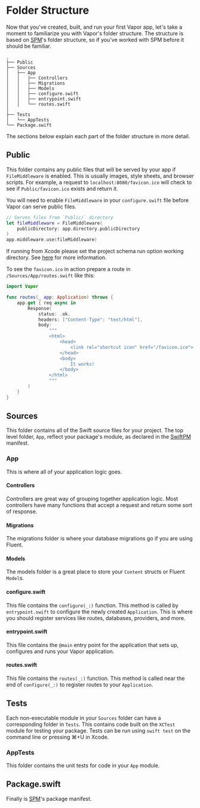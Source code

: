 # Folder Structure

Now that you've created, built, and run your first Vapor app, let's take a moment to familiarize you with Vapor's folder structure. The structure is based on [SPM](spm.md)'s folder structure, so if you've worked with SPM before it should be familiar. 

```
.
├── Public
├── Sources
│   ├── App
│   │   ├── Controllers
│   │   ├── Migrations
│   │   ├── Models
│   │   ├── configure.swift 
│   │   ├── entrypoint.swift
│   │   └── routes.swift
│       
├── Tests
│   └── AppTests
└── Package.swift
```

The sections below explain each part of the folder structure in more detail.

## Public

This folder contains any public files that will be served by your app if `FileMiddleware` is enabled. This is usually images, style sheets, and browser scripts. For example, a request to `localhost:8080/favicon.ico` will check to see if `Public/favicon.ico` exists and return it.

You will need to enable `FileMiddleware` in your `configure.swift` file before Vapor can serve public files.

```swift
// Serves files from `Public/` directory
let fileMiddleware = FileMiddleware(
    publicDirectory: app.directory.publicDirectory
)
app.middleware.use(fileMiddleware)
```

If running from Xcode please set the project schema run option working directory.
See [here](https://docs.vapor.codes/getting-started/xcode/#custom-working-directory) for more information.

To see the `favicon.ico` in action prepare a route in `/Sources/App/routes.swift` like this:

```swift
import Vapor

func routes(_ app: Application) throws {
    app.get { req async in
        Response(
            status: .ok,
            headers: ["Content-Type": "text/html"],
            body:
                """
                <html>
                    <head>
                        <link rel="shortcut icon" href="/favicon.ico">
                    </head>
                    <body>
                        It works!
                    </body>
                </html>
                """
        )
    }
}
```

## Sources

This folder contains all of the Swift source files for your project. 
The top level folder, `App`, reflect your package's module, 
as declared in the [SwiftPM](spm.md) manifest.

### App

This is where all of your application logic goes. 

#### Controllers

Controllers are great way of grouping together application logic. Most controllers have many functions that accept a request and return some sort of response.

#### Migrations

The migrations folder is where your database migrations go if you are using Fluent.

#### Models

The models folder is a great place to store your `Content` structs or Fluent `Model`s.

#### configure.swift

This file contains the `configure(_:)` function. This method is called by `entrypoint.swift` to configure the newly created `Application`. This is where you should register services like routes, databases, providers, and more. 

#### entrypoint.swift

This file contains the `@main` entry point for the application that sets up, configures and runs your Vapor application.

#### routes.swift

This file contains the `routes(_:)` function. This method is called near the end of `configure(_:)` to register routes to your `Application`. 

## Tests

Each non-executable module in your `Sources` folder can have a corresponding folder in `Tests`. This contains code built on the `XCTest` module for testing your package. Tests can be run using `swift test` on the command line or pressing ⌘+U in Xcode. 

### AppTests

This folder contains the unit tests for code in your `App` module.

## Package.swift

Finally is [SPM](spm.md)'s package manifest.


